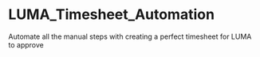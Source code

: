 # LUMA_Timesheet_Automation
Automate all the manual steps with creating a perfect timesheet for LUMA to approve
